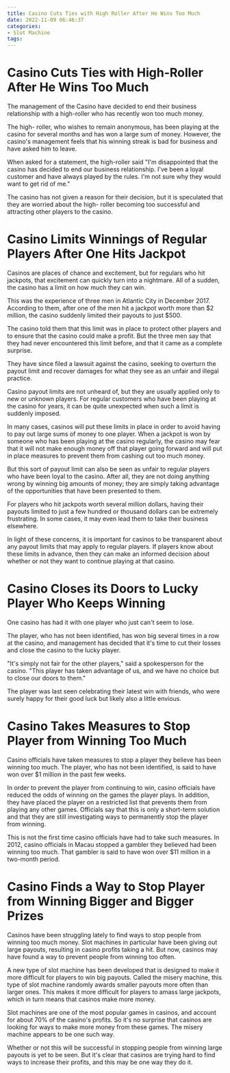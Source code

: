 ```yaml
---
title: Casino Cuts Ties with High Roller After He Wins Too Much
date: 2022-11-09 06:46:37
categories:
- Slot Machine
tags:
---
```



#  Casino Cuts Ties with High-Roller After He Wins Too Much

The management of the Casino have decided to end their business relationship with a high-roller who has recently won too much money.

The high- roller, who wishes to remain anonymous, has been playing at the casino for several months and has won a large sum of money. However, the casino's management feels that his winning streak is bad for business and have asked him to leave.

When asked for a statement, the high-roller said "I'm disappointed that the casino has decided to end our business relationship. I've been a loyal customer and have always played by the rules. I'm not sure why they would want to get rid of me."

The casino has not given a reason for their decision, but it is speculated that they are worried about the high- roller becoming too successful and attracting other players to the casino.

#  Casino Limits Winnings of Regular Players After One Hits Jackpot

Casinos are places of chance and excitement, but for regulars who hit jackpots, that excitement can quickly turn into a nightmare. All of a sudden, the casino has a limit on how much they can win.

This was the experience of three men in Atlantic City in December 2017. According to them, after one of the men hit a jackpot worth more than $2 million, the casino suddenly limited their payouts to just $500.

The casino told them that this limit was in place to protect other players and to ensure that the casino could make a profit. But the three men say that they had never encountered this limit before, and that it came as a complete surprise.

They have since filed a lawsuit against the casino, seeking to overturn the payout limit and recover damages for what they see as an unfair and illegal practice.

Casino payout limits are not unheard of, but they are usually applied only to new or unknown players. For regular customers who have been playing at the casino for years, it can be quite unexpected when such a limit is suddenly imposed.

In many cases, casinos will put these limits in place in order to avoid having to pay out large sums of money to one player. When a jackpot is won by someone who has been playing at the casino regularly, the casino may fear that it will not make enough money off that player going forward and will put in place measures to prevent them from cashing out too much money.

But this sort of payout limit can also be seen as unfair to regular players who have been loyal to the casino. After all, they are not doing anything wrong by winning big amounts of money; they are simply taking advantage of the opportunities that have been presented to them.

For players who hit jackpots worth several million dollars, having their payouts limited to just a few hundred or thousand dollars can be extremely frustrating. In some cases, it may even lead them to take their business elsewhere.

In light of these concerns, it is important for casinos to be transparent about any payout limits that may apply to regular players. If players know about these limits in advance, then they can make an informed decision about whether or not they want to continue playing at that casino.

#  Casino Closes its Doors to Lucky Player Who Keeps Winning

One casino has had it with one player who just can't seem to lose.

The player, who has not been identified, has won big several times in a row at the casino, and management has decided that it's time to cut their losses and close the casino to the lucky player.

"It's simply not fair for the other players," said a spokesperson for the casino. "This player has taken advantage of us, and we have no choice but to close our doors to them."

The player was last seen celebrating their latest win with friends, who were surely happy for their good luck but likely also a little envious.

#  Casino Takes Measures to Stop Player from Winning Too Much

Casino officials have taken measures to stop a player they believe has been winning too much. The player, who has not been identified, is said to have won over $1 million in the past few weeks.

In order to prevent the player from continuing to win, casino officials have reduced the odds of winning on the games the player plays. In addition, they have placed the player on a restricted list that prevents them from playing any other games. Officials say that this is only a short-term solution and that they are still investigating ways to permanently stop the player from winning.

This is not the first time casino officials have had to take such measures. In 2012, casino officials in Macau stopped a gambler they believed had been winning too much. That gambler is said to have won over $11 million in a two-month period.

#  Casino Finds a Way to Stop Player from Winning Bigger and Bigger Prizes

Casinos have been struggling lately to find ways to stop people from winning too much money. Slot machines in particular have been giving out large payouts, resulting in casino profits taking a hit. But now, casinos may have found a way to prevent people from winning too often.

A new type of slot machine has been developed that is designed to make it more difficult for players to win big payouts. Called the misery machine, this type of slot machine randomly awards smaller payouts more often than larger ones. This makes it more difficult for players to amass large jackpots, which in turn means that casinos make more money.

 Slot machines are one of the most popular games in casinos, and account for about 70% of the casino's profits. So it's no surprise that casinos are looking for ways to make more money from these games. The misery machine appears to be one such way.

Whether or not this will be successful in stopping people from winning large payouts is yet to be seen. But it's clear that casinos are trying hard to find ways to increase their profits, and this may be one way they do it.